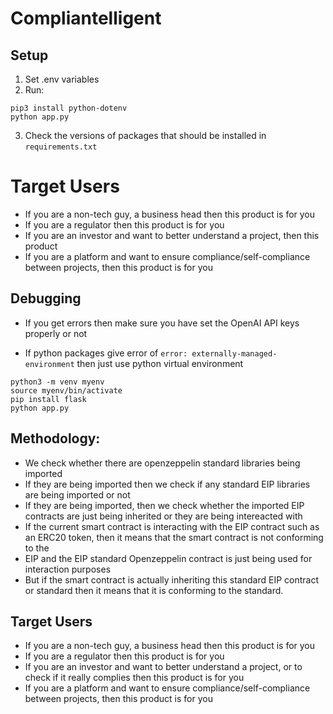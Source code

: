 # Compliantelligent

## Setup
1. Set .env variables
2. Run:
```pip3 install flask openai==0.28 python-dotenv
pip3 install python-dotenv
python app.py
```
3. Check the versions of packages that should be installed in `requirements.txt`
 
# Target Users
- If you are a non-tech guy, a business head then this product is for you
- If you are a regulator then this product is for you
- If you are an investor and want to better understand a project, then this product
- If you are a platform and want to ensure compliance/self-compliance between projects, then this product is for you

## Debugging
- If you get errors then make sure you have set the OpenAI API keys properly or not

- If python packages give error of `error: externally-managed-environment` then just use python virtual environment
```
python3 -m venv myenv
source myenv/bin/activate
pip install flask
python app.py
```

## Methodology:
- We check whether there are openzeppelin standard libraries being imported
- If they are being imported then we check if any standard EIP libraries are being imported or not
- If they are being imported, then we check whether the imported EIP contracts are just being inherited or they are being intereacted with
- If the current smart contract is interacting with the EIP contract such as an ERC20 token, then it means that the smart contract is not conforming to the 
- EIP and the EIP standard Openzeppelin contract is just being used for interaction purposes
- But if the smart contract is actually inheriting this standard EIP contract or standard then it means that it is conforming to the standard.

## Target Users
- If you are a non-tech guy, a business head then this product is for you
- If you are a regulator then this product is for you
- If you are an investor and want to better understand a project, or to check if it really complies then this product is for you
- If you are a platform and want to ensure compliance/self-compliance between projects, then this product is for you
